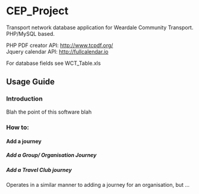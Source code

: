 # CEP_Project

Transport network database application for Weardale Community Transport.
PHP/MySQL based.

PHP PDF creator API: http://www.tcpdf.org/  
Jquery calendar API: http://fullcalendar.io  

For database fields see WCT_Table.xls

## Usage Guide
### Introduction
Blah the point of this software blah

### How to:
#### Add a journey

##### Add a Group/ Organisation Journey

##### Add a Travel Club journey
Operates in a similar manner to adding a journey for an organisation, but ...
